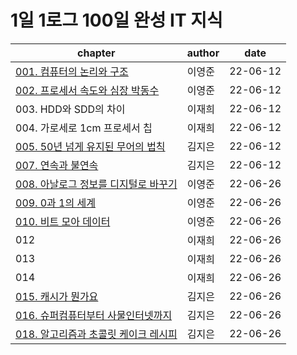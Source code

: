# 1일 1로그 100일 완성 IT 지식

|chapter|author|date|
|--|--|--|
|[001. 컴퓨터의 논리와 구조](001.%20컴퓨터의%20논리와%20구조.md)|이영준|22-06-12|
|[002. 프로세서 속도와 심장 박동수](002.%20프로세서%20속도와%20심장%20박동수.md)|이영준|22-06-12|
|003. HDD와 SDD의 차이|이재희|22-06-12|
|004. 가로세로 1cm 프로세서 칩|이재희|22-06-12|
|[005. 50년 넘게 유지된 무어의 법칙](005.%2050년%20넘게%20유지된%20무어의%20법칙.md)|김지은|22-06-12|
|[007. 연속과 불연속](007.%20연속과%20불연속.md)|김지은|22-06-12|
|[008. 아날로그 정보를 디지털로 바꾸기](008.%20아날로그%20정보를%20디지털로%20바꾸기.md)|이영준|22-06-26|
|[009. 0과 1의 세계](009.%200과%201의%20세계.md)|이영준|22-06-26|
|[010. 비트 모아 데이터](010.%20비트%20모아%20데이터.md)|이영준|22-06-26|
|012|이재희|22-06-26|
|013|이재희|22-06-26|
|014|이재희|22-06-26|
|[015. 캐시가 뭔가요](015.%20캐시가%20뭔가요.md)|김지은|22-06-26|
|[016. 슈퍼컴퓨터부터 사물인터넷까지](016.%20슈퍼컴퓨터부터%20사물인터넷까지.md)|김지은|22-06-26|
|[018. 알고리즘과 초콜릿 케이크 레시피](018.%20알고리즘과%20초콜릿%20케이크%20레시피.md)|김지은|22-06-26|